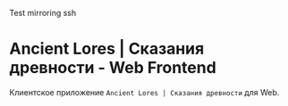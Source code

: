 Test mirroring ssh

# Ancient Lores | Сказания древности - Web Frontend

Клиентское приложение `Ancient Lores | Сказания древности` для Web.
